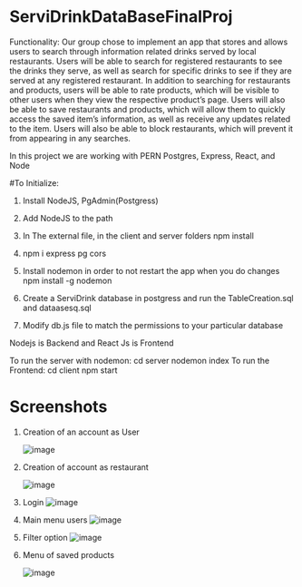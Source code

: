 # ServiDrinkDataBaseFinalProj

Functionality:
Our group chose to implement an app that stores and allows users to search through information related drinks served by local restaurants. Users will be able to search for registered restaurants to see the drinks they serve, as well as search for specific drinks to see if they are served at any registered restaurant.
In addition to searching for restaurants and products, users will be able to rate products, which will be visible to other users when they view the respective product’s page. Users will also be able to save restaurants and products, which will allow them to quickly access the saved item’s information, as well as receive any updates related to the item. Users will also be able to block restaurants, which will prevent it from appearing in any searches.

In this project we are working with PERN
Postgres, Express, React, and Node

#To Initialize:
1. Install NodeJS, PgAdmin(Postgress)

2. Add NodeJS to the path

3. In The external file, in the client and server folders
npm install 

4. npm i express pg cors

5. Install nodemon in order to not restart the app when you do changes
npm install -g nodemon

6. Create a ServiDrink database in postgress and run the TableCreation.sql and dataasesq.sql

7. Modify db.js file to match the permissions to your particular database

Nodejs is Backend and React Js is Frontend

To run the server with nodemon:
cd server
nodemon index
To run the Frontend:
cd client
npm start

# Screenshots
1. Creation of an account as User

   ![image](https://github.com/karou1182001/ServiDrinkDataBaseFinalProj/assets/54915677/30760882-a0a1-4791-912b-79dee31e44a9)


2. Creation of account as restaurant

   ![image](https://github.com/karou1182001/ServiDrinkDataBaseFinalProj/assets/54915677/fa8ccd1a-4398-4de9-8d58-283861d68aea)


3. Login
![image](https://github.com/karou1182001/ServiDrinkDataBaseFinalProj/assets/54915677/2f24a482-cf3d-4d55-a632-50a8d398d132)

4. Main menu users
  ![image](https://github.com/karou1182001/ServiDrinkDataBaseFinalProj/assets/54915677/d36dae57-eeb2-48d2-8750-f6f32783c9f4)

5. Filter option
 ![image](https://github.com/karou1182001/ServiDrinkDataBaseFinalProj/assets/54915677/7ba936b4-e092-47b7-9b47-89407745be03)

6. Menu of saved products

   ![image](https://github.com/karou1182001/ServiDrinkDataBaseFinalProj/assets/54915677/a26ac30a-1937-4662-b0b0-943d84c9ec49)


